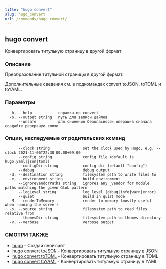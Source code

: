 ```yaml
---
title: "hugo convert"
slug: hugo_convert
url: /commands/hugo_convert/
---
```

## hugo convert

Конвертировать титульную страницу в другой формат

### Описание

Преобразование титульной страницы в другой формат.

Дополнительные сведения см. в подкомандах convert toJSON, toTOML и toYAML.

### Параметры

```
  -h, --help            справка по convert
  -o, --output string   путь для записи файлов
      --unsafe          для снижения безопасности операций сначала создайте резервную копию
```

### Опции, наследуемые от родительских команд

```
      --clock string               set the clock used by Hugo, e.g. --clock 2021-11-06T22:30:00.00+09:00
      --config string              config file (default is hugo.yaml|json|toml)
      --configDir string           config dir (default "config")
      --debug                      debug output
  -d, --destination string         filesystem path to write files to
  -e, --environment string         build environment
      --ignoreVendorPaths string   ignores any _vendor for module paths matching the given Glob pattern
      --logLevel string            log level (debug|info|warn|error)
      --quiet                      build in quiet mode
  -M, --renderToMemory             render to memory (mostly useful when running the server)
  -s, --source string              filesystem path to read files relative from
      --themesDir string           filesystem path to themes directory
  -v, --verbose                    verbose output
```

### СМОТРИ ТАКЖЕ

* [hugo](/commands/hugo/)	 - Создай свой сайт
* [hugo convert toJSON](/commands/hugo_convert_tojson/)	 - Конвертировать титульную страницу в JSON
* [hugo convert toTOML](/commands/hugo_convert_totoml/)	 - Конвертировать титульную страницу в TOML
* [hugo convert toYAML](/commands/hugo_convert_toyaml/)	 - Конвертировать титульную страницу в YAML

